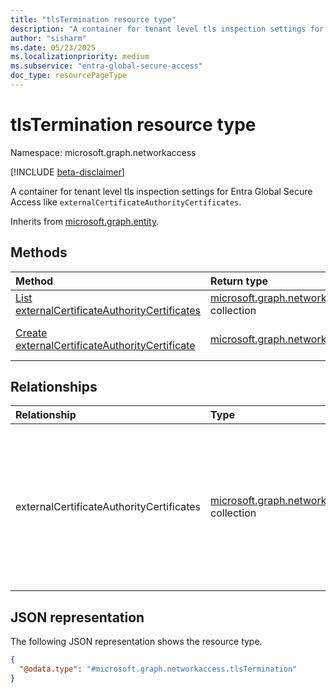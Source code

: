 ```yaml
---
title: "tlsTermination resource type"
description: "A container for tenant level tls inspection settings for Entra Global Secure Access."
author: "sisharm"
ms.date: 05/23/2025
ms.localizationpriority: medium
ms.subservice: "entra-global-secure-access"
doc_type: resourcePageType
---
```


# tlsTermination resource type

Namespace: microsoft.graph.networkaccess

[!INCLUDE [beta-disclaimer](../../includes/beta-disclaimer.md)]

A container for tenant level tls inspection settings for Entra Global Secure Access like `externalCertificateAuthorityCertificates`.


Inherits from [microsoft.graph.entity](../resources/entity.md).


## Methods
|Method|Return type|Description|
|:---|:---|:---|
|[List externalCertificateAuthorityCertificates](../api/networkaccess-tlstermination-list-externalcertificateauthoritycertificates.md)|[microsoft.graph.networkaccess.externalCertificateAuthorityCertificate](../resources/networkaccess-externalcertificateauthoritycertificate.md) collection|Get a list of the externalCertificateAuthorityCertificates.|
|[Create externalCertificateAuthorityCertificate](../api/networkaccess-tlstermination-post-externalcertificateauthoritycertificates.md)|[microsoft.graph.networkaccess.externalCertificateAuthorityCertificate](../resources/networkaccess-externalcertificateauthoritycertificate.md)|Create a new externalCertificateAuthorityCertificate object.|

## Relationships
|Relationship|Type|Description|
|:---|:---|:---|
|externalCertificateAuthorityCertificates|[microsoft.graph.networkaccess.externalCertificateAuthorityCertificate](../resources/networkaccess-externalcertificateauthoritycertificate.md) collection|List of customer's Certificate Authority (CA) certificates used for TLS inspection in Entra Global Secure Access|

## JSON representation
The following JSON representation shows the resource type.
<!-- {
  "blockType": "resource",
  "keyProperty": "id",
  "@odata.type": "microsoft.graph.networkaccess.tlsTermination",
  "baseType": "microsoft.graph.entity",
  "openType": false
}
-->
``` json
{
  "@odata.type": "#microsoft.graph.networkaccess.tlsTermination"
}
```

